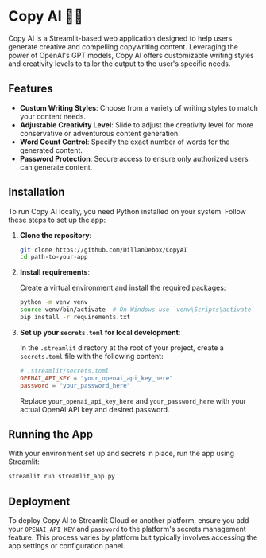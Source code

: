 # Copy AI 🤖📝

Copy AI is a Streamlit-based web application designed to help users generate creative and compelling copywriting content. Leveraging the power of OpenAI's GPT models, Copy AI offers customizable writing styles and creativity levels to tailor the output to the user's specific needs.

## Features

- **Custom Writing Styles**: Choose from a variety of writing styles to match your content needs.
- **Adjustable Creativity Level**: Slide to adjust the creativity level for more conservative or adventurous content generation.
- **Word Count Control**: Specify the exact number of words for the generated content.
- **Password Protection**: Secure access to ensure only authorized users can generate content.

## Installation

To run Copy AI locally, you need Python installed on your system. Follow these steps to set up the app:

1. **Clone the repository**:
   
   ```bash
   git clone https://github.com/DillanDebox/CopyAI
   cd path-to-your-app
   ```

2. **Install requirements**:

   Create a virtual environment and install the required packages:

   ```bash
   python -m venv venv
   source venv/bin/activate  # On Windows use `venv\Scripts\activate`
   pip install -r requirements.txt
   ```

3. **Set up your `secrets.toml` for local development**:

   In the `.streamlit` directory at the root of your project, create a `secrets.toml` file with the following content:

   ```toml
   # .streamlit/secrets.toml
   OPENAI_API_KEY = "your_openai_api_key_here"
   password = "your_password_here"
   ```

   Replace `your_openai_api_key_here` and `your_password_here` with your actual OpenAI API key and desired password.

## Running the App

With your environment set up and secrets in place, run the app using Streamlit:

```bash
streamlit run streamlit_app.py
```

## Deployment

To deploy Copy AI to Streamlit Cloud or another platform, ensure you add your `OPENAI_API_KEY` and `password` to the platform's secrets management feature. This process varies by platform but typically involves accessing the app settings or configuration panel.

